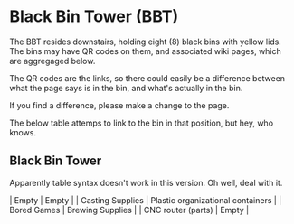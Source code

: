 <!-- TITLE: Black Bin Tower -->
<!-- SUBTITLE: A quick summary of Black Bin Tower -->

# Black Bin Tower (BBT)
The BBT resides downstairs, holding eight (8) black bins with yellow lids.  The bins may have QR codes on them, and associated wiki pages, which are aggregaged below.

The QR codes are the links, so there could easily be a difference between what the page says is in the bin, and what's actually in the bin.

If you find a difference, please make a change to the page.

The below table attemps to link to the bin in that position, but hey, who knows.

## Black Bin Tower
Apparently table syntax doesn't work in this version.  Oh well, deal with it.

| Empty | Empty |
| Casting Supplies | Plastic organizational containers |
| Bored Games | Brewing Supplies |
| CNC router (parts) | Empty |